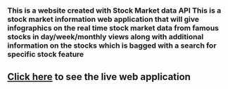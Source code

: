 ### This is a website created with Stock Market data API This is a stock market information web application that will give infographics on the real time stock market data from famous stocks in day/week/monthly views along with additional information on the stocks which is bagged with a search for specific stock feature

## [Click here](https://stock-information.web.app/) to see the live web application
